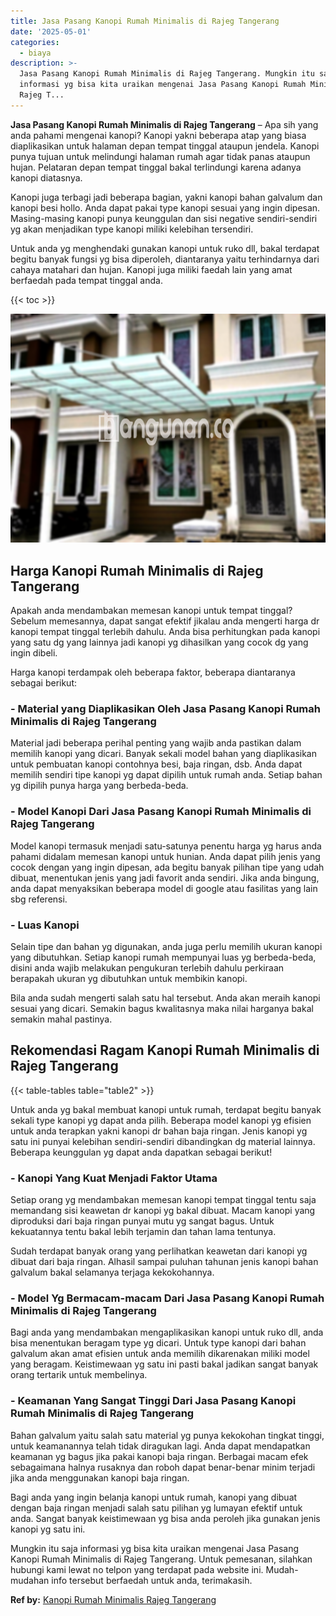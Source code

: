 ```yaml
---
title: Jasa Pasang Kanopi Rumah Minimalis di Rajeg Tangerang
date: '2025-05-01'
categories:
  - biaya
description: >-
  Jasa Pasang Kanopi Rumah Minimalis di Rajeg Tangerang. Mungkin itu saja
  informasi yg bisa kita uraikan mengenai Jasa Pasang Kanopi Rumah Minimalis di
  Rajeg T...
---
```


**Jasa Pasang Kanopi Rumah Minimalis di Rajeg Tangerang** – Apa sih yang anda pahami mengenai kanopi? Kanopi yakni beberapa atap yang biasa diaplikasikan untuk halaman depan tempat tinggal ataupun jendela. Kanopi punya tujuan untuk melindungi halaman rumah agar tidak panas ataupun hujan. Pelataran depan tempat tinggal bakal terlindungi karena adanya kanopi diatasnya.

Kanopi juga terbagi jadi beberapa bagian, yakni kanopi bahan galvalum dan kanopi besi hollo. Anda dapat pakai type kanopi sesuai yang ingin dipesan. Masing-masing kanopi punya keunggulan dan sisi negative sendiri-sendiri yg akan menjadikan type kanopi miliki kelebihan tersendiri.

Untuk anda yg menghendaki gunakan kanopi untuk ruko dll, bakal terdapat begitu banyak fungsi yg bisa diperoleh, diantaranya yaitu terhindarnya dari cahaya matahari dan hujan. Kanopi juga miliki faedah lain yang amat berfaedah pada tempat tinggal anda.

{{< toc >}}

![Jasa Pasang Kanopi Rumah Minimalis di Rajeg Tangerang](/images/harga-kanopi-minimalis-52.png)

## Harga Kanopi Rumah Minimalis di Rajeg Tangerang

Apakah anda mendambakan memesan kanopi untuk tempat tinggal? Sebelum memesannya, dapat sangat efektif jikalau anda mengerti harga dr kanopi tempat tinggal terlebih dahulu. Anda bisa perhitungkan pada kanopi yang satu dg yang lainnya jadi kanopi yg dihasilkan yang cocok dg yang ingin dibeli.

Harga kanopi terdampak oleh beberapa faktor, beberapa diantaranya sebagai berikut:

### \- Material yang Diaplikasikan Oleh Jasa Pasang Kanopi Rumah Minimalis di Rajeg Tangerang

Material jadi beberapa perihal penting yang wajib anda pastikan dalam memilih kanopi yang dicari. Banyak sekali model bahan yang diaplikasikan untuk pembuatan kanopi contohnya besi, baja ringan, dsb. Anda dapat memilih sendiri tipe kanopi yg dapat dipilih untuk rumah anda. Setiap bahan yg dipilih punya harga yang berbeda-beda.

### \- Model Kanopi Dari Jasa Pasang Kanopi Rumah Minimalis di Rajeg Tangerang

Model kanopi termasuk menjadi satu-satunya penentu harga yg harus anda pahami didalam memesan kanopi untuk hunian. Anda dapat pilih jenis yang cocok dengan yang ingin dipesan, ada begitu banyak pilihan tipe yang udah dibuat, menentukan jenis yang jadi favorit anda sendiri. Jika anda bingung, anda dapat menyaksikan beberapa model di google atau fasilitas yang lain sbg referensi.

### \- Luas Kanopi

Selain tipe dan bahan yg digunakan, anda juga perlu memilih ukuran kanopi yang dibutuhkan. Setiap kanopi rumah mempunyai luas yg berbeda-beda, disini anda wajib melakukan pengukuran terlebih dahulu perkiraan berapakah ukuran yg dibutuhkan untuk membikin kanopi.

Bila anda sudah mengerti salah satu hal tersebut. Anda akan meraih kanopi sesuai yang dicari. Semakin bagus kwalitasnya maka nilai harganya bakal semakin mahal pastinya.

## Rekomendasi Ragam Kanopi Rumah Minimalis di Rajeg Tangerang

{{< table-tables table="table2" >}}

Untuk anda yg bakal membuat kanopi untuk rumah, terdapat begitu banyak sekali type kanopi yg dapat anda pilih. Beberapa model kanopi yg efisien untuk anda terapkan yakni kanopi dr bahan baja ringan. Jenis kanopi yg satu ini punyai kelebihan sendiri-sendiri dibandingkan dg material lainnya. Beberapa keunggulan yg dapat anda dapatkan sebagai berikut!

### \- Kanopi Yang Kuat Menjadi Faktor Utama

Setiap orang yg mendambakan memesan kanopi tempat tinggal tentu saja memandang sisi keawetan dr kanopi yg bakal dibuat. Macam kanopi yang diproduksi dari baja ringan punyai mutu yg sangat bagus. Untuk kekuatannya tentu bakal lebih terjamin dan tahan lama tentunya.

Sudah terdapat banyak orang yang perlihatkan keawetan dari kanopi yg dibuat dari baja ringan. Alhasil sampai puluhan tahunan jenis kanopi bahan galvalum bakal selamanya terjaga kekokohannya.

### \- Model Yg Bermacam-macam Dari Jasa Pasang Kanopi Rumah Minimalis di Rajeg Tangerang

Bagi anda yang mendambakan mengaplikasikan kanopi untuk ruko dll, anda bisa menentukan beragam type yg dicari. Untuk type kanopi dari bahan galvalum akan amat efisien untuk anda memilih dikarenakan miliki model yang beragam. Keistimewaan yg satu ini pasti bakal jadikan sangat banyak orang tertarik untuk membelinya.

### \- Keamanan Yang Sangat Tinggi Dari Jasa Pasang Kanopi Rumah Minimalis di Rajeg Tangerang

Bahan galvalum yaitu salah satu material yg punya kekokohan tingkat tinggi, untuk keamanannya telah tidak diragukan lagi. Anda dapat mendapatkan keamanan yg bagus jika pakai kanopi baja ringan. Berbagai macam efek sebagaimana halnya rusaknya dan roboh dapat benar-benar minim terjadi jika anda menggunakan kanopi baja ringan.

Bagi anda yang ingin belanja kanopi untuk rumah, kanopi yang dibuat dengan baja ringan menjadi salah satu pilihan yg lumayan efektif untuk anda. Sangat banyak keistimewaan yg bisa anda peroleh jika gunakan jenis kanopi yg satu ini.

Mungkin itu saja informasi yg bisa kita uraikan mengenai Jasa Pasang Kanopi Rumah Minimalis di Rajeg Tangerang. Untuk pemesanan, silahkan hubungi kami lewat no telpon yang terdapat pada website ini. Mudah-mudahan info tersebut berfaedah untuk anda, terimakasih.

**Ref by:**  [Kanopi Rumah Minimalis Rajeg Tangerang](https://id.wikipedia.org/wiki/Kanopi)
